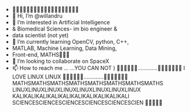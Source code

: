 - 🐧🐧🐧🐧🐧🐧🐧🐧🐧🐧🐧🐧🐧🐧🐧🐧🐧🐧🐧
- 👋 Hi, I’m @willandru
- 👀 I’m interested in Artificial Intelligence 
- & Biomedical Sciences- im bio engineer &
-  data scientist (not yet)
- 🌱 I’m currently learning OpenCV, python, C++, 
- MATLAB, Machine Learning, Data Mining, 
- Front-end, MATHS🐧🐧🐧
- 💞️ I’m looking to collaborate on SpaceX 
- 📫 How to reach me ... ...YOU CAN NOT )
🐧🐧🐧🐧🐧🐧.............🐧🐧🐧🐧🐧🐧🐧
I LOVE LINUX
LINUX
🐧🐧🐧🐧🐧🐧.............🐧🐧🐧🐧🐧🐧🐧
MATHSMATHSMATHSMATHSMATHSMATHSMATHSMATHS
LINUXLINUXLINUXLINUXLINUXLINUXLINUXLINUX
KALIKALIKALIKALIKALIKALIKALIKALIKALIKALI
SCIENCESCIENCESCIENCESCIENCESCIENCESCIEN
🐧🐧🐧🐧🐧
<!---
willandru/willandru is a ✨ special ✨ repository because its `README.md` (this file) appears on your GitHub profile.
You can click the Preview link to take a look at your changes.
--->
